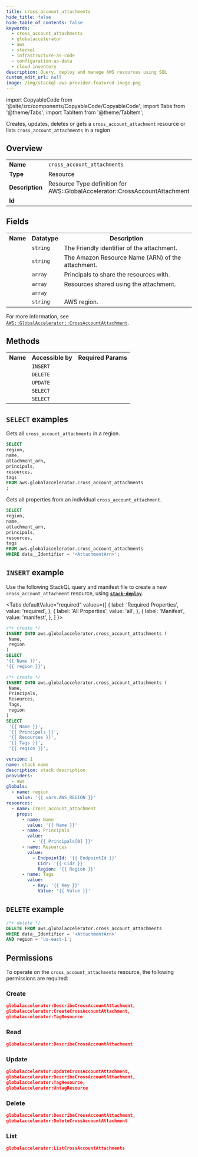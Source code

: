 ```yaml
---
title: cross_account_attachments
hide_title: false
hide_table_of_contents: false
keywords:
  - cross_account_attachments
  - globalaccelerator
  - aws
  - stackql
  - infrastructure-as-code
  - configuration-as-data
  - cloud inventory
description: Query, deploy and manage AWS resources using SQL
custom_edit_url: null
image: /img/stackql-aws-provider-featured-image.png
---
```


import CopyableCode from '@site/src/components/CopyableCode/CopyableCode';
import Tabs from '@theme/Tabs';
import TabItem from '@theme/TabItem';

Creates, updates, deletes or gets a <code>cross_account_attachment</code> resource or lists <code>cross_account_attachments</code> in a region

## Overview
<table>
<tbody>
<tr><td><b>Name</b></td><td><code>cross_account_attachments</code></td></tr>
<tr><td><b>Type</b></td><td>Resource</td></tr>
<tr><td><b>Description</b></td><td>Resource Type definition for AWS::GlobalAccelerator::CrossAccountAttachment</td></tr>
<tr><td><b>Id</b></td><td><CopyableCode code="aws.globalaccelerator.cross_account_attachments" /></td></tr>
</tbody>
</table>

## Fields
<table>
<tbody>
<tr><th>Name</th><th>Datatype</th><th>Description</th></tr><tr><td><CopyableCode code="name" /></td><td><code>string</code></td><td>The Friendly identifier of the attachment.</td></tr>
<tr><td><CopyableCode code="attachment_arn" /></td><td><code>string</code></td><td>The Amazon Resource Name (ARN) of the attachment.</td></tr>
<tr><td><CopyableCode code="principals" /></td><td><code>array</code></td><td>Principals to share the resources with.</td></tr>
<tr><td><CopyableCode code="resources" /></td><td><code>array</code></td><td>Resources shared using the attachment.</td></tr>
<tr><td><CopyableCode code="tags" /></td><td><code>array</code></td><td></td></tr>
<tr><td><CopyableCode code="region" /></td><td><code>string</code></td><td>AWS region.</td></tr>
</tbody>
</table>

For more information, see <a href="https://docs.aws.amazon.com/AWSCloudFormation/latest/UserGuide/aws-resource-globalaccelerator-crossaccountattachment.html"><code>AWS::GlobalAccelerator::CrossAccountAttachment</code></a>.

## Methods

<table>
<tbody>
  <tr>
    <th>Name</th>
    <th>Accessible by</th>
    <th>Required Params</th>
  </tr>
  <tr>
    <td><CopyableCode code="create_resource" /></td>
    <td><code>INSERT</code></td>
    <td><CopyableCode code="Name, region" /></td>
  </tr>
  <tr>
    <td><CopyableCode code="delete_resource" /></td>
    <td><code>DELETE</code></td>
    <td><CopyableCode code="data__Identifier, region" /></td>
  </tr>
  <tr>
    <td><CopyableCode code="update_resource" /></td>
    <td><code>UPDATE</code></td>
    <td><CopyableCode code="data__Identifier, data__PatchDocument, region" /></td>
  </tr>
  <tr>
    <td><CopyableCode code="list_resources" /></td>
    <td><code>SELECT</code></td>
    <td><CopyableCode code="region" /></td>
  </tr>
  <tr>
    <td><CopyableCode code="get_resource" /></td>
    <td><code>SELECT</code></td>
    <td><CopyableCode code="data__Identifier, region" /></td>
  </tr>
</tbody>
</table>

## `SELECT` examples
Gets all <code>cross_account_attachments</code> in a region.
```sql
SELECT
region,
name,
attachment_arn,
principals,
resources,
tags
FROM aws.globalaccelerator.cross_account_attachments
;
```
Gets all properties from an individual <code>cross_account_attachment</code>.
```sql
SELECT
region,
name,
attachment_arn,
principals,
resources,
tags
FROM aws.globalaccelerator.cross_account_attachments
WHERE data__Identifier = '<AttachmentArn>';
```

## `INSERT` example

Use the following StackQL query and manifest file to create a new <code>cross_account_attachment</code> resource, using [__`stack-deploy`__](https://pypi.org/project/stack-deploy/).

<Tabs
    defaultValue="required"
    values={[
      { label: 'Required Properties', value: 'required', },
      { label: 'All Properties', value: 'all', },
      { label: 'Manifest', value: 'manifest', },
    ]
}>
<TabItem value="required">

```sql
/*+ create */
INSERT INTO aws.globalaccelerator.cross_account_attachments (
 Name,
 region
)
SELECT 
'{{ Name }}',
'{{ region }}';
```
</TabItem>
<TabItem value="all">

```sql
/*+ create */
INSERT INTO aws.globalaccelerator.cross_account_attachments (
 Name,
 Principals,
 Resources,
 Tags,
 region
)
SELECT 
 '{{ Name }}',
 '{{ Principals }}',
 '{{ Resources }}',
 '{{ Tags }}',
 '{{ region }}';
```
</TabItem>
<TabItem value="manifest">

```yaml
version: 1
name: stack name
description: stack description
providers:
  - aws
globals:
  - name: region
    value: '{{ vars.AWS_REGION }}'
resources:
  - name: cross_account_attachment
    props:
      - name: Name
        value: '{{ Name }}'
      - name: Principals
        value:
          - '{{ Principals[0] }}'
      - name: Resources
        value:
          - EndpointId: '{{ EndpointId }}'
            Cidr: '{{ Cidr }}'
            Region: '{{ Region }}'
      - name: Tags
        value:
          - Key: '{{ Key }}'
            Value: '{{ Value }}'

```
</TabItem>
</Tabs>

## `DELETE` example

```sql
/*+ delete */
DELETE FROM aws.globalaccelerator.cross_account_attachments
WHERE data__Identifier = '<AttachmentArn>'
AND region = 'us-east-1';
```

## Permissions

To operate on the <code>cross_account_attachments</code> resource, the following permissions are required:

### Create
```json
globalaccelerator:DescribeCrossAccountAttachment,
globalaccelerator:CreateCrossAccountAttachment,
globalaccelerator:TagResource
```

### Read
```json
globalaccelerator:DescribeCrossAccountAttachment
```

### Update
```json
globalaccelerator:UpdateCrossAccountAttachment,
globalaccelerator:DescribeCrossAccountAttachment,
globalaccelerator:TagResource,
globalaccelerator:UntagResource
```

### Delete
```json
globalaccelerator:DescribeCrossAccountAttachment,
globalaccelerator:DeleteCrossAccountAttachment
```

### List
```json
globalaccelerator:ListCrossAccountAttachments
```
